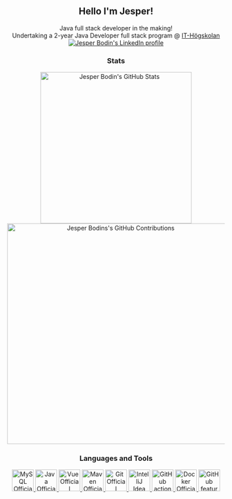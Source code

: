 <section>
  <h1 align='center' xmlns="http://www.w3.org/1999/html">
    Hello I'm Jesper!
  </h1>
  <div align='center'>
    Java full stack developer in the making!<br>
    Undertaking a 2-year Java Developer full stack program @
    <a href='https://www.iths.se/'>IT-Högskolan</a>
  </div>
  <div align='center'>
    <a href="https://www.linkedin.com/in/jesper-bodin-220931238/">
      <img src="https://img.shields.io/badge/LinkedIn-0077B5?style=for-the-badge&logo=linkedin&logoColor=white"
           alt="Jesper Bodin's LinkedIn profile"/>
    </a>
  </div>
</section>
<section>
  <h3 align='center'>
    Stats
  </h3>
  <div align='center'>
    <a href="https://github.com/JesperBodin-dark-mode-only">
      <img
          src="https://github-readme-stats.vercel.app/api?username=JesperBodin&show_icons=true&title_color=ff757f&text_color=f8f8f8&icon_color=599dff&bg_color=222436&hide_border=true#gh-dark-mode-only"
          width="350" alt="Jesper Bodin's GitHub Stats">
    </a>
<!--     <a href="https://github.com/JesperBodin-light-mode-only">
      <img
          src="https://github-readme-stats.vercel.app/api?username=JesperBodin&show_icons=true&theme=vue#gh-light-mode-only"
          width="350" alt="Jesper Bodins's GitHub Stats">
    </a> -->
  </div>
  <div align='center'>
    <a href="https://github.com/JesperBodin-dark-mode-only">
      <img
          src="https://github-profile-summary-cards.vercel.app/api/cards/profile-details?username=JesperBodin&theme=moonlight#gh-dark-mode-only"
          width="510" alt="Jesper Bodins's GitHub Contributions">
    </a>
<!--     <a href="https://github.com/JesperBodin-light-mode-only">
      <img
          src="https://github-profile-summary-cards.vercel.app/api/cards/profile-details?username=JesperBodin&theme=vue#gh-light-mode-only"
          width="510" alt="Jesper Bodin's GitHub Contributions">
    </a> -->
  </div>
</section>
<section>
  <h3 align='center'>
    Languages and Tools
  </h3>
  <div align="center">
    <a href="https://www.mysql.com/">
      <img src="https://skillicons.dev/icons?i=mysql&theme=dark"
           width="50" height="50" alt="MySQL Official website">
    </a>
    <a href="https://www.java.com/">
      <img src="https://skillicons.dev/icons?i=java&theme=dark"
           width="50" height="50" alt="Java Official website">
    </a>
        <a href="https://vuejs.org/">
      <img src="https://skillicons.dev/icons?i=vue&theme=dark"
           width="50" height="50" alt="Vue Official website">
    </a>
    <a href="https://maven.apache.org/">
      <img src="https://skillicons.dev/icons?i=maven&theme=dark"
           width="50" height="50" alt="Maven Official website">
    </a>
    <a href="https://git-scm.com/">
      <img src="https://skillicons.dev/icons?i=git"
           width="50" height="50" alt="Git Official website">
    </a>
    <a href="https://www.jetbrains.com/idea/">
      <img src="https://skillicons.dev/icons?i=idea&theme=dark"
           width="50" height="50" alt="IntelliJ Idea website">
    </a>
    <a href="https://github.com/features/actions">
      <img src="https://skillicons.dev/icons?i=githubactions&theme=dark"
           width="50" height="50" alt="GitHub actions ">
    </a>
    <a href="https://www.docker.com/">
      <img src="https://skillicons.dev/icons?i=docker"
           width="50" height="50" border="#60be86" alt="Docker Official website">
    </a>
<!--     <a href="https://www.python.org/">
      <img src="https://skillicons.dev/icons?i=python&theme=dark"
           width="50" height="50" alt="Python Official website">
    </a> -->
<!--     <a href="https://www.linux.org/">
      <img src="https://skillicons.dev/icons?i=linux&theme=dark"
           width="50" height="50" alt="Linux Official website">
    </a> -->
    <a href="https://github.com/features">
      <img src="https://skillicons.dev/icons?i=github&theme=dark"
           width="50" height="50" alt="GitHub features">
    </a>
  </div>
</section>

<!--
**JesperBodin/JesperBodin** is a ✨ _special_ ✨ repository because its `README.md` (this file) appears on your GitHub profile.

Here are some ideas to get you started:

- 🔭 I’m currently working on ...
- 🌱 I’m currently learning ...
- 👯 I’m looking to collaborate on ...
- 🤔 I’m looking for help with ...
- 💬 Ask me about ...
- 📫 How to reach me: ...
- 😄 Pronouns: ...
- ⚡ Fun fact: ...
-->
